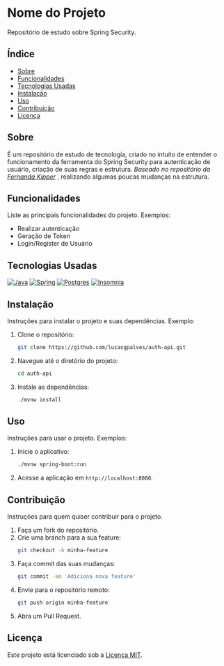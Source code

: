 # Nome do Projeto

Repositório de estudo sobre Spring Security.

## Índice

- [Sobre](#sobre)
- [Funcionalidades](#funcionalidades)
- [Tecnologias Usadas](#tecnologias-usadas)
- [Instalação](#instalacao)
- [Uso](#uso)
- [Contribuição](#contribuicao)
- [Licença](#licenca)

## Sobre

É um repositório de estudo de tecnologia, criado no intuito de entender o funcionamento da ferramenta do Spring Security para autenticação de usuário, criação de suas regras e estrutura. <i> Baseado no repositório da [Fernanda Kipper](https://github.com/Fernanda-Kipper/auth-api) </i>, realizando algumas poucas mudanças na estrutura.

## Funcionalidades

Liste as principais funcionalidades do projeto. Exemplos:
- Realizar autenticação
- Geração de Token
- Login/Register de Usuário

## Tecnologias Usadas

[![Java](https://img.shields.io/badge/Java-ED8B00?style=for-the-badge&logo=openjdk&logoColor=white)](https://www.oracle.com/java/) [![Spring](https://img.shields.io/badge/Spring-6DB33F?style=for-the-badge&logo=spring&logoColor=white)](https://spring.io/) [![Postgres](https://img.shields.io/badge/PostgreSQL-316192?style=for-the-badge&logo=postgresql&logoColor=white)](https://www.postgresql.org/) [![Insomnia](https://img.shields.io/badge/Insomnia-black?style=for-the-badge&logo=insomnia&logoColor=5849BE)](https://insomnia.rest/)

## Instalação

Instruções para instalar o projeto e suas dependências. Exemplo:

1. Clone o repositório:
    ```bash
    git clone https://github.com/lucasgpalves/auth-api.git
    ```

2. Navegue até o diretório do projeto:
    ```bash
    cd auth-api
    ```

3. Instale as dependências:
    ```bash
    ./mvnw install
    ```

## Uso

Instruções para usar o projeto. Exemplos:

1. Inicie o aplicativo:
    ```bash
    ./mvnw spring-boot:run
    ```

2. Acesse a aplicação em `http://localhost:8080`.

## Contribuição

Instruções para quem quiser contribuir para o projeto.

1. Faça um fork do repositório.
2. Crie uma branch para a sua feature:
    ```bash
    git checkout -b minha-feature
    ```
3. Faça commit das suas mudanças:
    ```bash
    git commit -am 'Adiciona nova feature'
    ```
4. Envie para o repositório remoto:
    ```bash
    git push origin minha-feature
    ```
5. Abra um Pull Request.

## Licença

Este projeto está licenciado sob a [Licença MIT](LICENSE).

